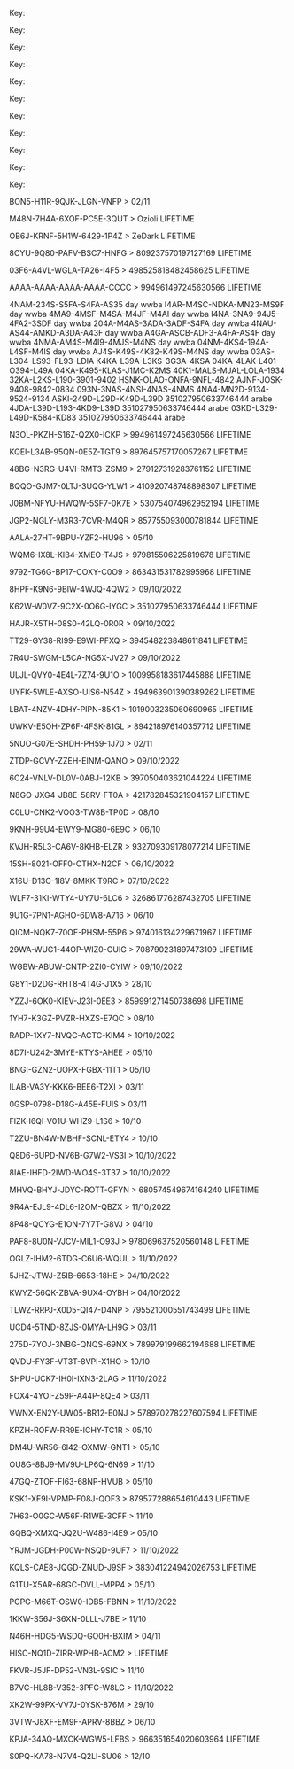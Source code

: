 Key: <article class="markdown-body entry-content container-lg" itemprop="text"><p dir="auto">Key: </p><p dir="auto">Key: </p><p dir="auto">Key: </p><p dir="auto">Key: </p><p dir="auto">Key: </p><p dir="auto">Key: </p><p dir="auto">Key: </p><p dir="auto">Key: </p><p dir="auto">Key: </p><p dir="auto">Key: </p><p dir="auto">BON5-H11R-9QJK-JLGN-VNFP &gt;  02/11</p><p dir="auto"/>
<p dir="auto">M48N-7H4A-6XOF-PC5E-3QUT &gt;  Ozioli LIFETIME</p>
<p dir="auto">OB6J-KRNF-5H1W-6429-1P4Z &gt;  ZeDark LIFETIME</p>
<p dir="auto">8CYU-9Q80-PAFV-BSC7-HNFG &gt;  809237570197127169 LIFETIME</p>
<p dir="auto">03F6-A4VL-WGLA-TA26-I4F5 &gt;  498525818482458625 LIFETIME</p>
<p dir="auto">AAAA-AAAA-AAAA-AAAA-CCCC &gt;  994961497245630566 LIFETIME</p>
<p dir="auto">4NAM-234S-S5FA-S4FA-AS35 day wwba
I4AR-M4SC-NDKA-MN23-MS9F day wwba
4MA9-4MSF-M4SA-M4JF-M4AI day wwba
I4NA-3NA9-94J5-4FA2-3SDF day wwba
204A-M4AS-3ADA-3ADF-S4FA day wwba
4NAU-AS44-AMKD-A3DA-A43F day wwba
A4GA-ASCB-ADF3-A4FA-AS4F day wwba
4NMA-AM4S-M4I9-4MJS-M4NS day wwba
04NM-4KS4-194A-L4SF-M4IS day wwba
AJ4S-K49S-4K82-K49S-M4NS day wwba
 03AS-L304-LS93-FL93-LDIA
K4KA-L39A-L3KS-3G3A-4KSA
04KA-4LAK-L401-O394-L49A
04KA-K495-KLAS-J1MC-K2MS
40K1-MALS-MJAL-LOLA-1934
32KA-L2KS-L190-3901-9402
HSNK-OLAO-ONFA-9NFL-4842
AJNF-JOSK-9408-9842-0834
093N-3NAS-4NSI-4NAS-4NMS
4NA4-MN2D-9134-9524-9134
ASKI-249D-L29D-K49D-L39D 351027950633746444 arabe
4JDA-L39D-L193-4KD9-L39D 351027950633746444 arabe
03KD-L329-L49D-K584-KD83 351027950633746444 arabe</p>
<p dir="auto">N3OL-PKZH-S16Z-Q2X0-ICKP &gt;  994961497245630566 LIFETIME</p>
<p dir="auto">KQEI-L3AB-95QN-0E5Z-TGT9 &gt;  897645757170057267 LIFETIME</p>
<p dir="auto">48BG-N3RG-U4VI-RMT3-ZSM9 &gt;  279127319283761152 LIFETIME</p>
<p dir="auto">BQQO-GJM7-0LTJ-3UQG-YLW1 &gt;  410920748748898307 LIFETIME</p>
<p dir="auto">J0BM-NFYU-HWQW-5SF7-0K7E &gt;  530754074962952194 LIFETIME</p>
<p dir="auto">JGP2-NGLY-M3R3-7CVR-M4QR &gt;  857755093000781844 LIFETIME</p>
<p dir="auto">AALA-27HT-9BPU-YZF2-HU96 &gt;  05/10</p>
<p dir="auto">WQM6-IX8L-KIB4-XMEO-T4JS &gt;  979815506225819678 LIFETIME</p>
<p dir="auto">979Z-TG6G-BP17-COXY-C0O9 &gt;  863431531782995968 LIFETIME</p>
<p dir="auto">8HPF-K9N6-9BIW-4WJQ-4QW2 &gt;  09/10/2022</p>
<p dir="auto">K62W-W0VZ-9C2X-0O6G-IYGC &gt;  351027950633746444 LIFETIME</p>
<p dir="auto">HAJR-X5TH-08S0-42LQ-0R0R &gt;  09/10/2022</p>
<p dir="auto">TT29-GY38-RI99-E9WI-PFXQ &gt;  394548223848611841 LIFETIME</p>
<p dir="auto">7R4U-SWGM-L5CA-NG5X-JV27 &gt;  09/10/2022</p>
<p dir="auto">ULJL-QVY0-4E4L-7Z74-9U1O &gt;  1009958183617445888 LIFETIME</p>
<p dir="auto">UYFK-5WLE-AXSO-UIS6-N54Z &gt;  494963901390389262 LIFETIME</p>
<p dir="auto">LBAT-4NZV-4DHY-PIPN-85K1 &gt;  1019003235060690965 LIFETIME</p>
<p dir="auto">UWKV-E5OH-ZP6F-4FSK-81GL &gt;  894218976140357712 LIFETIME</p>
<p dir="auto">5NUO-G07E-SHDH-PH59-1J70 &gt;  02/11</p>
<p dir="auto">ZTDP-GCVY-ZZEH-EINM-QANO &gt;  09/10/2022</p>
<p dir="auto">6C24-VNLV-DL0V-0ABJ-12KB &gt;  397050403621044224 LIFETIME</p>
<p dir="auto">N8GO-JXG4-JB8E-58RV-FT0A &gt;  421782845321904157 LIFETIME</p>
<p dir="auto">C0LU-CNK2-VOO3-TW8B-TP0D &gt;  08/10</p>
<p dir="auto">9KNH-99U4-EWY9-MG80-6E9C &gt;  06/10</p>
<p dir="auto">KVJH-R5L3-CA6V-8KHB-ELZR &gt;  932709309178077214 LIFETIME</p>
<p dir="auto">15SH-8021-OFF0-CTHX-N2CF &gt;  06/10/2022</p>
<p dir="auto">X16U-D13C-1I8V-8MKK-T9RC &gt;  07/10/2022</p>
<p dir="auto">WLF7-31KI-WTY4-UY7U-6LC6 &gt;  326861776287432705 LIFETIME</p>
<p dir="auto">9U1G-7PN1-AGHO-6DW8-A716 &gt;  06/10</p>
<p dir="auto">QICM-NQK7-70OE-PHSM-55P6 &gt;  974016134229671967 LIFETIME</p>
<p dir="auto">29WA-WUG1-44OP-WIZ0-OUIG &gt;  708790231897473109 LIFETIME</p>
<p dir="auto">WGBW-ABUW-CNTP-2ZI0-CYIW &gt;  09/10/2022</p>
<p dir="auto">G8Y1-D2DG-RHT8-4T4G-J1X5 &gt;  28/10</p>
<p dir="auto">YZZJ-6OK0-KIEV-J23I-0EE3 &gt;  859991271450738698 LIFETIME</p>
<p dir="auto">1YH7-K3GZ-PVZR-HXZS-E7QC &gt;  08/10</p>
<p dir="auto">RADP-1XY7-NVQC-ACTC-KIM4 &gt;  10/10/2022</p>
<p dir="auto">8D7I-U242-3MYE-KTYS-AHEE &gt;  05/10</p>
<p dir="auto">BNGI-GZN2-UOPX-FGBX-11T1 &gt;  05/10</p>
<p dir="auto">ILAB-VA3Y-KKK6-BEE6-T2XI &gt;  03/11</p>
<p dir="auto">0GSP-0798-D18G-A45E-FUIS &gt;  03/11</p>
<p dir="auto">FIZK-I6QI-V01U-WHZ9-L1S6 &gt;  10/10</p>
<p dir="auto">T2ZU-BN4W-MBHF-SCNL-ETY4 &gt;  10/10</p>
<p dir="auto">Q8D6-6UPD-NV6B-G7W2-VS3I &gt;  10/10/2022</p>
<p dir="auto">8IAE-IHFD-2IWD-WO4S-3T37 &gt;  10/10/2022</p>
<p dir="auto">MHVQ-BHYJ-JDYC-ROTT-GFYN &gt;  680574549674164240 LIFETIME</p>
<p dir="auto">9R4A-EJL9-4DL6-I2OM-QBZX &gt;  11/10/2022</p>
<p dir="auto">8P48-QCYG-E1ON-7Y7T-G8VJ &gt;  04/10</p>
<p dir="auto">PAF8-8U0N-VJCV-MIL1-O93J &gt;  978069637520560148 LIFETIME</p>
<p dir="auto">OGLZ-IHM2-6TDG-C6U6-WQUL &gt;  11/10/2022</p>
<p dir="auto">5JHZ-JTWJ-Z5IB-6653-18HE &gt;  04/10/2022</p>
<p dir="auto">KWYZ-56QK-ZBVA-9UX4-OYBH &gt;  04/10/2022</p>
<p dir="auto">TLWZ-RRPJ-X0D5-QI47-D4NP &gt;  795521000551743499 LIFETIME</p>
<p dir="auto">UCD4-5TND-8ZJS-0MYA-LH9G &gt;  03/11</p>
<p dir="auto">275D-7YOJ-3NBG-QNQS-69NX &gt;  789979199662194688 LIFETIME</p>
<p dir="auto">QVDU-FY3F-VT3T-8VPI-X1HO &gt;  10/10</p>
<p dir="auto">SHPU-UCK7-IH0I-IXN3-2LAG &gt;  11/10/2022</p>
<p dir="auto">FOX4-4YOI-Z59P-A44P-8QE4 &gt;  03/11</p>
<p dir="auto">VWNX-EN2Y-UW05-BR12-E0NJ &gt;  578970278227607594 LIFETIME</p>
<p dir="auto">KPZH-ROFW-RR9E-ICHY-TC1R &gt;  05/10</p>
<p dir="auto">DM4U-WR56-6I42-OXMW-GNT1 &gt;  05/10</p>
<p dir="auto">OU8G-8BJ9-MV9U-LP6Q-6N69 &gt;  11/10</p>
<p dir="auto">47GQ-ZTOF-FI63-68NP-HVUB &gt;  05/10</p>
<p dir="auto">KSK1-XF9I-VPMP-F08J-QOF3 &gt;  879577288654610443 LIFETIME</p>
<p dir="auto">7H63-O0GC-W56F-R1WE-3CFF &gt;  11/10</p>
<p dir="auto">GQBQ-XMXQ-JQ2U-W486-I4E9 &gt;  05/10</p>
<p dir="auto">YRJM-JGDH-P00W-NSQD-9UF7 &gt;  11/10/2022</p>
<p dir="auto">KQLS-CAE8-JQGD-ZNUD-J9SF &gt;  383041224942026753 LIFETIME</p>
<p dir="auto">G1TU-X5AR-68GC-DVLL-MPP4 &gt;  05/10</p>
<p dir="auto">PGPG-M66T-OSW0-IDB5-FBNN &gt;  11/10/2022</p>
<p dir="auto">1KKW-S56J-S6XN-0LLL-J7BE &gt;  11/10</p>
<p dir="auto">N46H-HDG5-WSDQ-GO0H-BXIM &gt;  04/11</p>
<p dir="auto">HISC-NQ1D-ZIRR-WPHB-ACM2 &gt;  LIFETIME</p>
<p dir="auto">FKVR-J5JF-DP52-VN3L-9SIC &gt;  11/10</p>
<p dir="auto">B7VC-HL8B-V352-3PFC-W8LG &gt;  11/10/2022</p>
<p dir="auto">XK2W-99PX-VV7J-0YSK-876M &gt;  29/10</p>
<p dir="auto">3VTW-J8XF-EM9F-APRV-8BBZ &gt;  06/10</p>

KPJA-34AQ-MXCK-WGW5-LFBS &gt;  966351654020603964 LIFETIME
</article>
S0PQ-KA78-N7V4-Q2LI-SU06 >  12/10